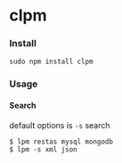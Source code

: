 clpm
===

### Install
`sudo npm install clpm`

### Usage

#### Search

default options is `-s` search

```
$ lpm restas mysql mongodb
$ lpm -s xml json
```
